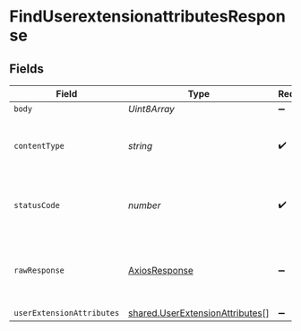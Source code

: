 # FindUserextensionattributesResponse


## Fields

| Field                                                                              | Type                                                                               | Required                                                                           | Description                                                                        |
| ---------------------------------------------------------------------------------- | ---------------------------------------------------------------------------------- | ---------------------------------------------------------------------------------- | ---------------------------------------------------------------------------------- |
| `body`                                                                             | *Uint8Array*                                                                       | :heavy_minus_sign:                                                                 | N/A                                                                                |
| `contentType`                                                                      | *string*                                                                           | :heavy_check_mark:                                                                 | HTTP response content type for this operation                                      |
| `statusCode`                                                                       | *number*                                                                           | :heavy_check_mark:                                                                 | HTTP response status code for this operation                                       |
| `rawResponse`                                                                      | [AxiosResponse](https://axios-http.com/docs/res_schema)                            | :heavy_minus_sign:                                                                 | Raw HTTP response; suitable for custom response parsing                            |
| `userExtensionAttributes`                                                          | [shared.UserExtensionAttributes](../../models/shared/userextensionattributes.md)[] | :heavy_minus_sign:                                                                 | OK                                                                                 |